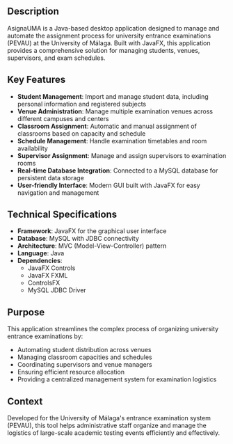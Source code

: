 ## Description
AsignaUMA is a Java-based desktop application designed to manage and automate the assignment process for university entrance examinations (PEVAU) at the University of Málaga. Built with JavaFX, this application provides a comprehensive solution for managing students, venues, supervisors, and exam schedules.

## Key Features
- **Student Management**: Import and manage student data, including personal information and registered subjects
- **Venue Administration**: Manage multiple examination venues across different campuses and centers
- **Classroom Assignment**: Automatic and manual assignment of classrooms based on capacity and schedule
- **Schedule Management**: Handle examination timetables and room availability
- **Supervisor Assignment**: Manage and assign supervisors to examination rooms
- **Real-time Database Integration**: Connected to a MySQL database for persistent data storage
- **User-friendly Interface**: Modern GUI built with JavaFX for easy navigation and management

## Technical Specifications
- **Framework**: JavaFX for the graphical user interface
- **Database**: MySQL with JDBC connectivity
- **Architecture**: MVC (Model-View-Controller) pattern
- **Language**: Java
- **Dependencies**: 
  - JavaFX Controls
  - JavaFX FXML
  - ControlsFX
  - MySQL JDBC Driver

## Purpose
This application streamlines the complex process of organizing university entrance examinations by:
- Automating student distribution across venues
- Managing classroom capacities and schedules
- Coordinating supervisors and venue managers
- Ensuring efficient resource allocation
- Providing a centralized management system for examination logistics

## Context
Developed for the University of Málaga's entrance examination system (PEVAU), this tool helps administrative staff organize and manage the logistics of large-scale academic testing events efficiently and effectively.
